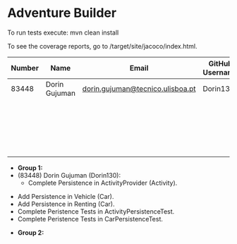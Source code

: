 # Adventure Builder

To run tests execute: mvn clean install

To see the coverage reports, go to <module name>/target/site/jacoco/index.html.


|   Number   |          Name           |                Email               |   GitHub Username  | Group |
| ---------- | ----------------------- | ---------------------------------- | -------------------| ----- |
| 83448      |  Dorin Gujuman          | dorin.gujuman@tecnico.ulisboa.pt   |  Dorin130          |   1   |
|            |                         |                                    |                    |   1   |
|            |                         |                                    |                    |   1   |
|            |                         |                                    |                    |   2   |
|            |                         |                                    |                    |   2   |
|            |                         |                                    |                    |   2   |

- **Group 1:**
 - (83448) Dorin Gujuman (Dorin130):
 	* Complete Persistence in ActivityProvider (Activity).
  * Add Persistence in Vehicle (Car).
  * Add Persistence in Renting (Car).
  * Complete Peristence Tests in ActivityPersistenceTest.
  * Complete Peristence Tests in CarPersistenceTest.

- **Group 2:**

